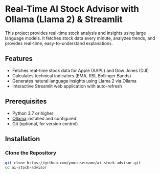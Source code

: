 # Real-Time AI Stock Advisor with Ollama (Llama 2) & Streamlit

This project provides real-time stock analysis and insights using large language models. It fetches stock data every minute, analyzes trends, and provides real-time, easy-to-understand explanations.

## Features

- Fetches real-time stock data for Apple (AAPL) and Dow Jones (DJI)
- Calculates technical indicators (EMA, RSI, Bollinger Bands)
- Generates natural language insights using Llama 2 via Ollama
- Interactive Streamlit web application with auto-refresh

## Prerequisites

- Python 3.7 or higher
- [Ollama](https://github.com/jmorganca/ollama) installed and configured
- Git (optional, for version control)

## Installation

### Clone the Repository

```bash
git clone https://github.com/yourusername/ai-stock-advisor.git
cd ai-stock-advisor